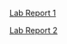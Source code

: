 [Lab Report 1](https://preellis.github.io/cse15l-lab-reports/lab-report-1-week-2.html)

[Lab Report 2](https://preellis.github.io/cse15l-lab-reports/lab-report-2-week-4.html)
